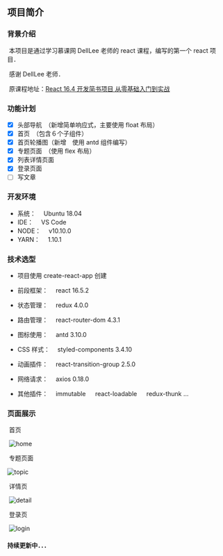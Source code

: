 ## 项目简介

### 背景介绍

​ 本项目是通过学习慕课网 DellLee 老师的 react 课程，编写的第一个 react 项目．

​ 感谢 DellLee 老师．

​ 原课程地址：[React 16.4 开发简书项目 从零基础入门到实战](https://coding.imooc.com/class/229.html)

### 功能计划

- [x] 头部导航　（新增简单响应式，主要使用 float 布局）
- [x] 首页　（包含６个子组件）
- [x] 首页轮播图（新增　使用 antd 组件编写）
- [x] 专题页面　（使用 flex 布局）
- [x] 列表详情页面
- [x] 登录页面
- [ ] 写文章

### 开发环境

- 系统：　 Ubuntu 18.04
- IDE：　 VS Code
- NODE：　 v10.10.0
- YARN：　 1.10.1

### 技术选型

- 项目使用 create-react-app 创建

- 前段框架：　 react 16.5.2
- 状态管理：　 redux 4.0.0
- 路由管理：　 react-router-dom 4.3.1
- 图标使用：　 antd 3.10.0
- CSS 样式：　 styled-components 3.4.10
- 动画插件：　 react-transition-group 2.5.0
- 网络请求：　 axios 0.18.0
- 其他插件：　 immutable 　 react-loadable 　 redux-thunk ...

### 页面展示

​ 首页

​ ![home](http://phcdc0ikx.bkt.clouddn.com/18-10-29/41237576.jpg)

​ 专题页面

![topic](http://phcdc0ikx.bkt.clouddn.com/18-10-29/82884766.jpg)

​ 详情页

​ ![detail](http://phcdc0ikx.bkt.clouddn.com/18-10-29/59399181.jpg)

​ 登录页

​ ![login](http://phcdc0ikx.bkt.clouddn.com/18-10-29/11433767.jpg)

#### 持续更新中．．．
